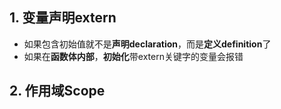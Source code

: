## 1. 变量声明extern
* 如果包含初始值就不是**声明declaration**，而是**定义definition**了
* 如果在**函数体内部**，**初始化**带extern关键字的变量会报错

## 2. 作用域Scope
